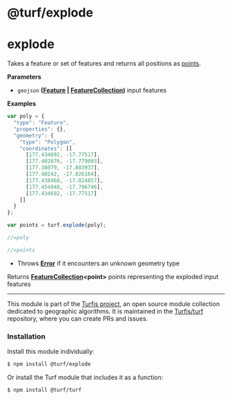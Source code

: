 # @turf/explode

# explode

Takes a feature or set of features and returns all positions as
[points](http://geojson.org/geojson-spec.html#point).

**Parameters**

-   `geojson` **([Feature](http://geojson.org/geojson-spec.html#feature-objects) \| [FeatureCollection](http://geojson.org/geojson-spec.html#feature-collection-objects))** input features

**Examples**

```javascript
var poly = {
  "type": "Feature",
  "properties": {},
  "geometry": {
    "type": "Polygon",
    "coordinates": [[
      [177.434692, -17.77517],
      [177.402076, -17.779093],
      [177.38079, -17.803937],
      [177.40242, -17.826164],
      [177.438468, -17.824857],
      [177.454948, -17.796746],
      [177.434692, -17.77517]
    ]]
  }
};

var points = turf.explode(poly);

//=poly

//=points
```

-   Throws **[Error](https://developer.mozilla.org/en-US/docs/Web/JavaScript/Reference/Global_Objects/Error)** if it encounters an unknown geometry type

Returns **[FeatureCollection](http://geojson.org/geojson-spec.html#feature-collection-objects)&lt;point>** points representing the exploded input features

---

This module is part of the [Turfjs project](http://turfjs.org/), an open source
module collection dedicated to geographic algorithms. It is maintained in the
[Turfjs/turf](https://github.com/Turfjs/turf) repository, where you can create
PRs and issues.

### Installation

Install this module individually:

```sh
$ npm install @turf/explode
```

Or install the Turf module that includes it as a function:

```sh
$ npm install @turf/turf
```
